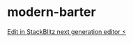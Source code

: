 # modern-barter

[Edit in StackBlitz next generation editor ⚡️](https://stackblitz.com/~/github.com/mbugua-richards/modern-barter)